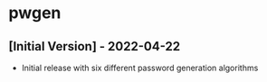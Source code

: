 # pwgen

## [Initial Version] - 2022-04-22

- Initial release with six different password generation algorithms
